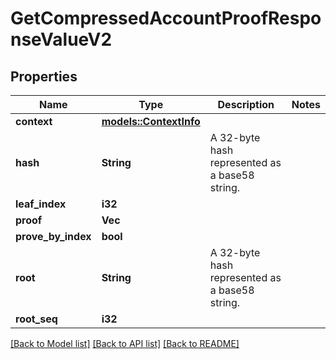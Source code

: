 # GetCompressedAccountProofResponseValueV2

## Properties

Name | Type | Description | Notes
------------ | ------------- | ------------- | -------------
**context** | [**models::ContextInfo**](ContextInfo.md) |  | 
**hash** | **String** | A 32-byte hash represented as a base58 string. | 
**leaf_index** | **i32** |  | 
**proof** | **Vec<String>** |  | 
**prove_by_index** | **bool** |  | 
**root** | **String** | A 32-byte hash represented as a base58 string. | 
**root_seq** | **i32** |  | 

[[Back to Model list]](../README.md#documentation-for-models) [[Back to API list]](../README.md#documentation-for-api-endpoints) [[Back to README]](../README.md)


